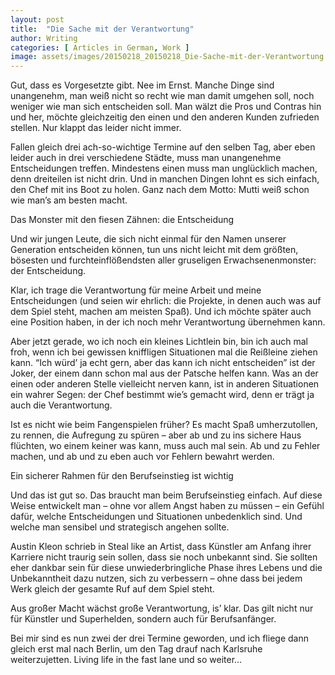 ```yaml
---
layout: post
title:  "Die Sache mit der Verantwortung"
author: Writing
categories: [ Articles in German, Work ]
image: assets/images/20150218_20150218_Die-Sache-mit-der-Verantwortung.jpg
---
```



Gut, dass es Vorgesetzte gibt. Nee im Ernst. Manche Dinge sind unangenehm, man weiß nicht so recht wie man damit umgehen soll, noch weniger wie man sich entscheiden soll. Man wälzt die Pros und Contras hin und her, möchte gleichzeitig den einen und den anderen Kunden zufrieden stellen. Nur klappt das leider nicht immer.

Fallen gleich drei ach-so-wichtige Termine auf den selben Tag, aber eben leider auch in drei verschiedene Städte, muss man unangenehme Entscheidungen treffen. Mindestens einen muss man unglücklich machen, denn dreiteilen ist nicht drin. Und in manchen Dingen lohnt es sich einfach, den Chef mit ins Boot zu holen. Ganz nach dem Motto: Mutti weiß schon wie man’s am besten macht.

Das Monster mit den fiesen Zähnen: die Entscheidung

Und wir jungen Leute, die sich nicht einmal für den Namen unserer Generation entscheiden können, tun uns nicht leicht mit dem größten, bösesten und furchteinflößendsten aller gruseligen Erwachsenenmonster: der Entscheidung. 

Klar, ich trage die Verantwortung für meine Arbeit und meine Entscheidungen (und seien wir ehrlich: die Projekte, in denen auch was auf dem Spiel steht, machen am meisten Spaß). Und ich möchte später auch eine Position haben, in der ich noch mehr Verantwortung übernehmen kann.

Aber jetzt gerade, wo ich noch ein kleines Lichtlein bin, bin ich auch mal froh, wenn ich bei gewissen kniffligen Situationen mal die Reißleine ziehen kann. “Ich würd’ ja echt gern, aber das kann ich nicht entscheiden” ist der Joker, der einem dann schon mal aus der Patsche helfen kann. Was an der einen oder anderen Stelle vielleicht nerven kann, ist in anderen Situationen ein wahrer Segen: der Chef bestimmt wie’s gemacht wird, denn er trägt ja auch die Verantwortung.

Ist es nicht wie beim Fangenspielen früher? Es macht Spaß umherzutollen, zu rennen, die Aufregung zu spüren – aber ab und zu ins sichere Haus flüchten, wo einem keiner was kann, muss auch mal sein. Ab und zu Fehler machen, und ab und zu eben auch vor Fehlern bewahrt werden.

Ein sicherer Rahmen für den Berufseinstieg ist wichtig

Und das ist gut so. Das braucht man beim Berufseinstieg einfach. Auf diese Weise entwickelt man – ohne vor allem Angst haben zu müssen – ein Gefühl dafür, welche Entscheidungen und Situationen unbedenklich sind. Und welche man sensibel und strategisch angehen sollte.

Austin Kleon schrieb in Steal like an Artist, dass Künstler am Anfang ihrer Karriere nicht traurig sein sollen, dass sie noch unbekannt sind. Sie sollten eher dankbar sein für diese unwiederbringliche Phase ihres Lebens und die Unbekanntheit dazu nutzen, sich zu verbessern – ohne dass bei jedem Werk gleich der gesamte Ruf auf dem Spiel steht.

Aus großer Macht wächst große Verantwortung, is’ klar. Das gilt nicht nur für Künstler und Superhelden, sondern auch für Berufsanfänger.

Bei mir sind es nun zwei der drei Termine geworden, und ich fliege dann gleich erst mal nach Berlin, um den Tag drauf nach Karlsruhe weiterzujetten. Living life in the fast lane und so weiter…

 

